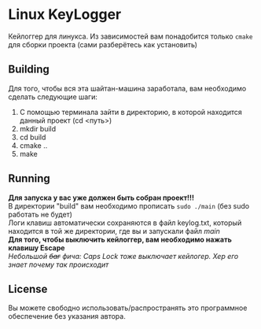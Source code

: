 # Linux KeyLogger
 
 Кейлоггер для линукса. Из зависимостей вам понадобится только ```cmake``` для сборки проекта (сами разберётесь как установить)

 ## Building

 Для того, чтобы вся эта шайтан-машина заработала, вам необходимо сделать следующие шаги:  
 1. С помощью терминала зайти в директорию, в которой находится данный проект (cd <путь>)  
2. mkdir build  
3. cd build  
4. cmake ..  
5. make  

## Running

**Для запуска у вас уже должен быть собран проект!!!**  
В директории "build" вам необходимо прописать ```sudo ./main```
 (без sudo работать не будет)  
Логи клавиш автоматически сохраняются в файл keylog.txt, который находится в той же директории, где вы и запускали файл *main*  
**Для того, чтобы выключить кейлоггер, вам необходимо нажать клавишу Escape**  
*Небольшой ~~баг~~ фича: Caps Lock тоже выключает кейлогер. Хер его знает почему так происходит*


## License

Вы можете свободно использовать/распространять это программное обеспечение без указания автора.